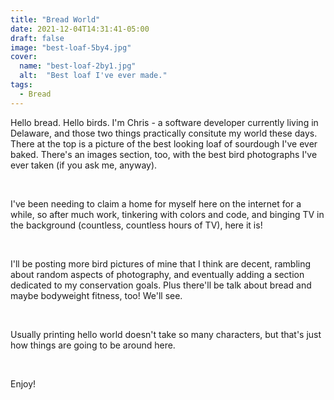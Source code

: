 ```yaml
---
title: "Bread World"
date: 2021-12-04T14:31:41-05:00
draft: false
image: "best-loaf-5by4.jpg"
cover:
  name: "best-loaf-2by1.jpg"
  alt:  "Best loaf I've ever made."
tags:
  - Bread
---
```

Hello bread. Hello birds. I'm Chris - a software developer currently living in Delaware, and those two things practically consitute my world these days. There at the top is a picture of the best looking loaf of sourdough I've ever baked. There's an images section, too, with the best bird photographs I've ever taken (if you ask me, anyway).

<br>

I've been needing to claim a home for myself here on the internet for a while, so after much work, tinkering with colors and code, and binging TV in the background (countless, countless hours of TV), here it is!

<br>

I'll be posting more bird pictures of mine that I think are decent, rambling about random aspects of photography, and eventually adding a section dedicated to my conservation goals. Plus there'll be talk about bread and maybe bodyweight fitness, too! We'll see.

<br>

Usually printing hello world doesn't take so many characters, but that's just how things are going to be around here.

<br>

Enjoy!